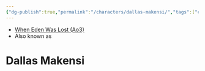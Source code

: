```yaml
---
{"dg-publish":true,"permalink":"/characters/dallas-makensi/","tags":["character"],"dgHomeLink":false}
---
```


- [When Eden Was Lost (Ao3)](https://archiveofourown.org/works/19334440/chapters/45992584)
- Also known as 

# Dallas Makensi
